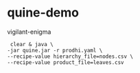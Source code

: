 # quine-demo
vigilant-enigma

```
 clear & java \
-jar quine.jar -r prodhi.yaml \
--recipe-value hierarchy_file=nodes.csv \
--recipe-value product_file=leaves.csv
```